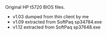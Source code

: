 Original HP t5720 BIOS files.
- v1.03 dumped from thin client by me
- v1.09 extracted from SoftPaq sp34784.exe
- v1.12 extracted from SoftPaq sp37648.exe
